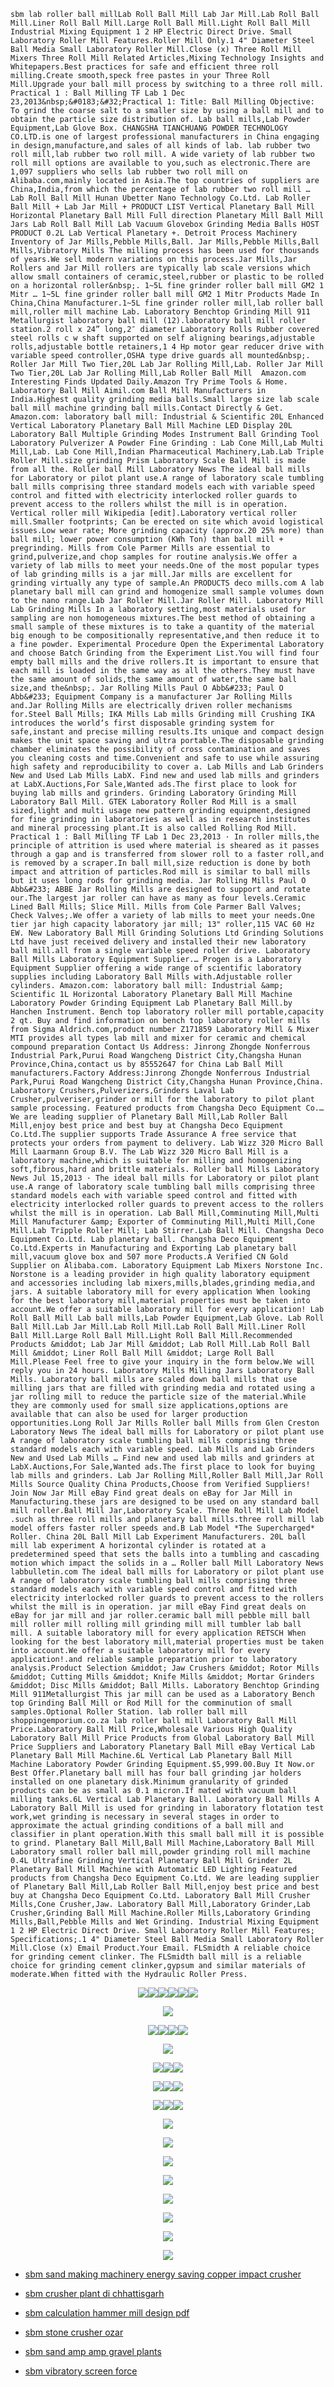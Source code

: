 
```
sbm lab roller ball millLab Roll Ball Mill Lab Jar Mill.Lab Roll Ball Mill.Liner Roll Ball Mill.Large Roll Ball Mill.Light Roll Ball Mill Industrial Mixing Equipment 1 2 HP Electric Direct Drive. Small Laboratory Roller Mill Features.Roller Mill Only.1 4" Diameter Steel Ball Media Small Laboratory Roller Mill.Close (x) Three Roll Mill Mixers Three Roll Mill Related Articles,Mixing Technology Insights and Whitepapers.Best practices for safe and efficient three roll milling.Create smooth,speck free pastes in your Three Roll Mill.Upgrade your ball mill process by switching to a three roll mill. Practical 1 : Ball Milling TF Lab 1 Dec 23,2013&nbsp;&#0183;&#32;Practical 1: Title: Ball Milling Objective: To grind the coarse salt to a smaller size by using a ball mill and to obtain the particle size distribution of. Lab ball mills,Lab Powder Equipment,Lab Glove Box. CHANGSHA TIANCHUANG POWDER TECHNOLOGY CO.LTD.is one of largest professional manufacturers in China engaging in design,manufacture,and sales of all kinds of lab. lab rubber two roll mill,lab rubber two roll mill. A wide variety of lab rubber two roll mill options are available to you,such as electronic.There are 1,097 suppliers who sells lab rubber two roll mill on Alibaba.com,mainly located in Asia.The top countries of suppliers are China,India,from which the percentage of lab rubber two roll mill … Lab Roll Ball Mill Hunan Ubetter Nano Technology Co.Ltd. Lab Roller Ball Mill + Lab Jar Mill + PRODUCT LIST Vertical Planetary Ball Mill Horizontal Planetary Ball Mill Full direction Planetary Mill Ball Mill Jars Lab Roll Ball Mill Lab Vacuum Glovebox Grinding Media Balls HOST PRODUCT 0.2L Lab Vertical Planetary +. Detroit Process Machinery Inventory of Jar Mills,Pebble Mills,Ball. Jar Mills,Pebble Mills,Ball Mills,Vibratory Mills The milling process has been used for thousands of years.We sell modern variations on this process.Jar Mills,Jar Rollers and Jar Mill rollers are typically lab scale versions which allow small containers of ceramic,steel,rubber or plastic to be rolled on a horizontal roller&nbsp;. 1~5L fine grinder roller ball mill GM2 1 Mitr … 1~5L fine grinder roller ball mill GM2 1 Mitr Products Made In China,China Manufacturer.1~5L fine grinder roller mill,lab roller ball mill,roller mill machine Lab. Laboratory Benchtop Grinding Mill 911 Metallurgist laboratory ball mill (12).laboratory ball mill roller station.2 roll x 24” long,2″ diameter Laboratory Rolls Rubber covered steel rolls c w shaft supported on self aligning bearings,adjustable rolls,adjustable bottle retainers,1 4 Hp motor gear reducer drive with variable speed controller,OSHA type drive guards all mounted&nbsp;. Roller Jar Mill Two Tier,20L Lab Jar Rolling Mill,Lab. Roller Jar Mill Two Tier,20L Lab Jar Rolling Mill,Lab Roller Ball Mill  Amazon.com Interesting Finds Updated Daily.Amazon Try Prime Tools & Home. Laboratory Ball Mill Aimil.com Ball Mill Manufacturers in India.Highest quality grinding media balls.Small large size lab scale ball mill machine grinding ball mills.Contact Directly & Get. Amazon.com: laboratory ball mill: Industrial & Scientific 20L Enhanced Vertical Laboratory Planetary Ball Mill Machine LED Display 20L Laboratory Ball Multiple Grinding Modes Instrument Ball Grinding Tool Laboratory Pulverizer A Powder Fine Grinding : Lab Cone Mill,Lab Multi Mill,Lab. Lab Cone Mill,Indian Pharmaceutical Machinery,Lab.Lab Triple Roller Mill.size grinding Prism Laboratory Scale Ball Mill is made from all the. Roller ball Mill Laboratory News The ideal ball mills for Laboratory or pilot plant use.A range of laboratory scale tumbling ball mills comprising three standard models each with variable speed control and fitted with electricity interlocked roller guards to prevent access to the rollers whilst the mill is in operation. Vertical roller mill Wikipedia [edit].Laboratory vertical roller mill.Smaller footprints; Can be erected on site which avoid logistical issues.Low wear rate; More grinding capacity (approx.20 25% more) than ball mill; lower power consumption (KWh Ton) than ball mill + pregrinding. Mills from Cole Parmer Mills are essential to grind,pulverize,and chop samples for routine analysis.We offer a variety of lab mills to meet your needs.One of the most popular types of lab grinding mills is a jar mill.Jar mills are excellent for grinding virtually any type of sample.An PRODUCTS deco mills.com A lab planetary ball mill can grind and homogenize small sample volumes down to the nano range.Lab Jar Roller Mill.Jar Roller Mill. Laboratory Mill Lab Grinding Mills In a laboratory setting,most materials used for sampling are non homogeneous mixtures.The best method of obtaining a small sample of these mixtures is to take a quantity of the material big enough to be compositionally representative,and then reduce it to a fine powder. Experimental Procedure Open the Experimental Laboratory and choose Batch Grinding from the Experiment List.You will find four empty ball mills and the drive rollers.It is important to ensure that each mill is loaded in the same way as all the others.They must have the same amount of solids,the same amount of water,the same ball size,and the&nbsp;. Jar Rolling Mills Paul O Abb&#233; Paul O Abb&#233; Equipment Company is a manufacturer Jar Rolling Mills and.Jar Rolling Mills are electrically driven roller mechanisms for.Steel Ball Mills; IKA Mills Lab mills Grinding mill Crushing IKA introduces the world‘s first disposable grinding system for safe,instant and precise milling results.Its unique and compact design makes the unit space saving and ultra portable.The disposable grinding chamber eliminates the possibility of cross contamination and saves you cleaning costs and time.Convenient and safe to use while assuring high safety and reproducibility to cover a. Lab Mills and Lab Grinders New and Used Lab Mills LabX. Find new and used lab mills and grinders at LabX.Auctions,For Sale,Wanted ads.The first place to look for buying lab mills and grinders. Grinding Laboratory Grinding Mill Laboratory Ball Mill. GTEK Laboratory Roller Rod Mill is a small sized,light and multi usage new pattern grinding equipment,designed for fine grinding in laboratories as well as in research institutes and mineral processing plant.It is also called Rolling Rod Mill. Practical 1 : Ball Milling TF Lab 1 Dec 23,2013 · In roller mills,the principle of attrition is used where material is sheared as it passes through a gap and is transferred from slower roll to a faster roll,and is removed by a scraper.In ball mill,size reduction is done by both impact and attrition of particles.Rod mill is similar to ball mills but it uses long rods for grinding media. Jar Rolling Mills Paul O Abb&#233; ABBE Jar Rolling Mills are designed to support and rotate our.The largest jar roller can have as many as four levels.Ceramic Lined Ball Mills; Slice Mill. Mills from Cole Parmer Ball Valves; Check Valves;.We offer a variety of lab mills to meet your needs.One tier jar high capacity laboratory jar mill; 13" roller,115 VAC 60 Hz EW. New Laboratory Ball Mill Grinding Solutions Ltd Grinding Solutions Ltd have just received delivery and installed their new laboratory ball mill.all from a single variable speed roller drive. Laboratory Ball Mills Laboratory Equipment Supplier.… Progen is a Laboratory Equipment Supplier offering a wide range of scientific laboratory supplies including Laboratory Ball Mills with.Adjustable roller cylinders. Amazon.com: laboratory ball mill: Industrial &amp; Scientific 1L Horizontal Laboratory Planetary Ball Mill Machine Laboratory Powder Grinding Equipment Lab Planetary Ball Mill.by Hanchen Instrument. Bench top laboratory roller mill portable,capacity 2 qt. Buy and find information on bench top laboratory roller mills from Sigma Aldrich.com,product number Z171859 Laboratory Mill & Mixer MTI provides all types lab mill and mixer for ceramic and chemical compound preparation Contact Us Address: Jinrong Zhongde Nonferrous Industrial Park,Purui Road Wangcheng District City,Changsha Hunan Province,China,contact us by 85552647 for China Lab Ball Mill manufacturers.Factory Address:Jinrong Zhongde Nonferrous Industrial Park,Purui Road Wangcheng District City,Changsha Hunan Province,China. Laboratory Crushers,Pulverizers,Grinders Laval Lab Crusher,pulveriser,grinder or mill for the laboratory to pilot plant sample processing. Featured products from Changsha Deco Equipment Co.… We are leading supplier of Planetary Ball Mill,Lab Roller Ball Mill,enjoy best price and best buy at Changsha Deco Equipment Co.Ltd.The supplier supports Trade Assurance A free service that protects your orders from payment to delivery. Lab Wizz 320 Micro Ball Mill Laarmann Group B.V. The Lab Wizz 320 Micro Ball Mill is a laboratory machine,which is suitable for milling and homogenizing soft,fibrous,hard and brittle materials. Roller ball Mills Laboratory News Jul 15,2013 · The ideal ball mills for Laboratory or pilot plant use.A range of laboratory scale tumbling ball mills comprising three standard models each with variable speed control and fitted with electricity interlocked roller guards to prevent access to the rollers whilst the mill is in operation. Lab Ball Mill,Comminuting Mill,Multi Mill Manufacturer &amp; Exporter of Comminuting Mill,Multi Mill,Cone Mill.Lab Tripple Roller Mill; Lab Stirrer.Lab Ball Mill. Changsha Deco Equipment Co.Ltd. Lab planetary ball. Changsha Deco Equipment Co.Ltd.Experts in Manufacturing and Exporting Lab planetary ball mill,vacuum glove box and 507 more Products.A Verified CN Gold Supplier on Alibaba.com. Laboratory Equipment Lab Mixers Norstone Inc. Norstone is a leading provider in high quality laboratory equipment and accessories including lab mixers,mills,blades,grinding media,and jars. A suitable laboratory mill for every application When looking for the best laboratory mill,material properties must be taken into account.We offer a suitable laboratory mill for every application! Lab Roll Ball Mill Lab ball mills,Lab Powder Equipment,Lab Glove. Lab Roll Ball Mill.Lab Jar Mill.Lab Roll Mill.Lab Roll Ball Mill.Liner Roll Ball Mill.Large Roll Ball Mill.Light Roll Ball Mill.Recommended Products &middot; Lab Jar Mill &middot; Lab Roll Mill.Lab Roll Ball Mill &middot; Liner Roll Ball Mill &middot; Large Roll Ball Mill.Please Feel free to give your inquiry in the form below.We will reply you in 24 hours. Laboratory Mills Milling Jars Laboratory Ball Mills. Laboratory ball mills are scaled down ball mills that use milling jars that are filled with grinding media and rotated using a jar rolling mill to reduce the particle size of the material.While they are commonly used for small size applications,options are available that can also be used for larger production opportunities.Long Roll Jar Mills Roller ball Mills from Glen Creston Laboratory News The ideal ball mills for Laboratory or pilot plant use A range of laboratory scale tumbling ball mills comprising three standard models each with variable speed. Lab Mills and Lab Grinders New and Used Lab Mills … Find new and used lab mills and grinders at LabX.Auctions,For Sale,Wanted ads.The first place to look for buying lab mills and grinders. Lab Jar Rolling Mill,Roller Ball Mill,Jar Roll Mills Source Quality China Products,Choose from Verified Suppliers! Join Now Jar Mill eBay Find great deals on eBay for Jar Mill in Manufacturing.these jars are designed to be used on any standard ball mill roller.Ball Mill Jar,Laboratory Scale. Three Roll Mill Lab Model .such as three roll mills and planetary ball mills.three roll mill lab model offers faster roller speeds and.B Lab Model *The Supercharged* Roller. China 20L Ball Mill Lab Experiment Manufacturers. 20L ball mill lab experiment A horizontal cylinder is rotated at a predetermined speed that sets the balls into a tumbling and cascading motion which impact the solids in a … Roller ball Mill Laboratory News labbulletin.com The ideal ball mills for Laboratory or pilot plant use A range of laboratory scale tumbling ball mills comprising three standard models each with variable speed control and fitted with electricity interlocked roller guards to prevent access to the rollers whilst the mill is in operation. jar mill eBay Find great deals on eBay for jar mill and jar roller.ceramic ball mill pebble mill ball mill roller mill rolling mill grinding mill mill tumbler lab ball mill. A suitable laboratory mill for every application RETSCH When looking for the best laboratory mill,material properties must be taken into account.We offer a suitable laboratory mill for every application!.and reliable sample preparation prior to laboratory analysis.Product Selection &middot; Jaw Crushers &middot; Rotor Mills &middot; Cutting Mills &middot; Knife Mills &middot; Mortar Grinders &middot; Disc Mills &middot; Ball Mills. Laboratory Benchtop Grinding Mill 911Metallurgist This jar mill can be used as a Laboratory Bench top Grinding Ball Mill or Rod Mill for the comminution of small samples.Optional Roller Station. lab roller ball mill shoppingemporium.co.za lab roller ball mill Laboratory Ball Mill Price.Laboratory Ball Mill Price,Wholesale Various High Quality Laboratory Ball Mill Price Products from Global Laboratory Ball Mill Price Suppliers and Laboratory Planetary Ball Mill eBay Vertical Lab Planetary Ball Mill Machine.6L Vertical Lab Planetary Ball Mill Machine Laboratory Powder Grinding Equipment.$5,999.00.Buy It Now.or Best Offer.Planetary ball mill has four ball grinding jar holders installed on one planetary disk.Minimum granularity of grinded products can be as small as 0.1 micron.If mated with vacuum ball milling tanks.6L Vertical Lab Planetary Ball. Laboratory Ball Mills A Laboratory Ball Mill is used for grinding in laboratory flotation test work,wet grinding is necessary in several stages in order to approximate the actual grinding conditions of a ball mill and classifier in plant operation.With this small ball mill it is possible to grind. Planetary Ball Mill,Ball Mill Machine,Laboratory Ball Mill Laboratory small roller ball mill,powder grinding roll mill machine 0.4L Ultrafine Grinding Vertical Planetary Ball Mill Grinder 2L Planetary Ball Mill Machine with Automatic LED Lighting Featured products from Changsha Deco Equipment Co.Ltd. We are leading supplier of Planetary Ball Mill,Lab Roller Ball Mill,enjoy best price and best buy at Changsha Deco Equipment Co.Ltd. Laboratory Ball Mill Crusher Mills,Cone Crusher,Jaw. Laboratory Ball Mill,Laboratory Grinder,Lab Crusher,Grinding Ball Mill Machine.Roller Mills,Laboratory Grinding Mills,Ball,Pebble Mills and Wet Grinding. Industrial Mixing Equipment 1 2 HP Electric Direct Drive. Small Laboratory Roller Mill Features; Specifications;.1 4" Diameter Steel Ball Media Small Laboratory Roller Mill.Close (x) Email Product.Your Email. FLSmidth A reliable choice for grinding cement clinker. The FLSmidth ball mill is a reliable choice for grinding cement clinker,gypsum and similar materials of moderate.When fitted with the Hydraulic Roller Press. 
```

<div align="center">
  
<a rel="nofollow" href="https://m.shibang-china.com?f=github&k=sbm+lab+roller+ball+mill"><img src="https://static.shibang-china.com/en/l.png"></a><img src="https://static.shibang-china.com/en/hw.png"><a rel="nofollow" href="https://m.shibang-china.com/product/?f=github&k=sbm+lab+roller+ball+mill"><img src="https://static.shibang-china.com/en/p.png"></a><a rel="nofollow" href="https://m.shibang-china.com/cases/?f=github&k=sbm+lab+roller+ball+mill"><img src="https://static.shibang-china.com/en/c.png"></a><a rel="nofollow" href="https://m.shibang-china.com/news/?f=github&k=sbm+lab+roller+ball+mill"><img src="https://static.shibang-china.com/en/n.png"></a><a rel="nofollow" href="https://m.shibang-china.com?f=github&k=sbm+lab+roller+ball+mill"><img src="https://static.shibang-china.com/en/m.png"></a>

<a rel="nofollow" href="https://m.shibang-china.com/product/?f=github&k=sbm+lab+roller+ball+mill"><img src="https://static.shibang-china.com/en/b.jpg"></a>
  
<a rel="nofollow" href="https://m.shibang-china.com/solution-aggregate.html?f=github&k=sbm+lab+roller+ball+mill"><img src="https://static.shibang-china.com/en/a.jpg"></a><a rel="nofollow" href="https://m.shibang-china.com/solution-mine.html?f=github&k=sbm+lab+roller+ball+mill"><img src="https://static.shibang-china.com/en/m.jpg"></a><a rel="nofollow" href="https://m.shibang-china.com/solution-mill.html?f=github&k=sbm+lab+roller+ball+mill"><img src="https://static.shibang-china.com/en/g.jpg"></a><a rel="nofollow" href="https://m.shibang-china.com/solution-epc.html?f=github&k=sbm+lab+roller+ball+mill"><img src="https://static.shibang-china.com/en/e.jpg"></a>

<a rel="nofollow" href="https://m.shibang-china.com/product/?f=github&k=sbm+lab+roller+ball+mill"><img src="https://static.shibang-china.com/en/a-p.png"></a>

<a rel="nofollow" href="https://m.shibang-china.com/product/crusher/c6x.html?f=github&k=sbm+lab+roller+ball+mill"><img src="https://static.shibang-china.com/en/j.jpg"></a><a rel="nofollow" href="https://m.shibang-china.com/product/crusher/ci5x.html?f=github&k=sbm+lab+roller+ball+mill"><img src="https://static.shibang-china.com/en/i.jpg"></a><a rel="nofollow" href="https://m.shibang-china.com/product/crusher/hst.html?f=github&k=sbm+lab+roller+ball+mill"><img src="https://static.shibang-china.com/en/c.jpg"></a>

<a rel="nofollow" href="https://m.shibang-china.com/product/mill/mtw.html?f=github&k=sbm+lab+roller+ball+mill"><img src="https://static.shibang-china.com/en/mtw.jpg"></a><a rel="nofollow" href="https://m.shibang-china.com/product/mill/scm.html?f=github&k=sbm+lab+roller+ball+mill"><img src="https://static.shibang-china.com/en/scm.jpg"></a><a rel="nofollow" href="https://m.shibang-china.com/product/mill/lm.html?f=github&k=sbm+lab+roller+ball+mill"><img src="https://static.shibang-china.com/en/lm.jpg"></a>

<a rel="nofollow" href="https://m.shibang-china.com/product/sand/vsi6x.html?f=github&k=sbm+lab+roller+ball+mill"><img src="https://static.shibang-china.com/en/6x.jpg"></a><a rel="nofollow" href="https://m.shibang-china.com/product/sand/vu.html?f=github&k=sbm+lab+roller+ball+mill"><img src="https://static.shibang-china.com/en/vu.jpg"></a><a rel="nofollow" href="https://m.shibang-china.com/product/mobile/klun.html?f=github&k=sbm+lab+roller+ball+mill"><img src="https://static.shibang-china.com/en/k.jpg"></a>

<a rel="nofollow" href="https://m.shibang-china.com/cases/?f=github&k=sbm+lab+roller+ball+mill"><img src="https://static.shibang-china.com/en/case.png"></a>

<a rel="nofollow" href="https://m.shibang-china.com/cases/aggregate/202.html?f=github&k=sbm+lab+roller+ball+mill"><img src="https://static.shibang-china.com/en/c-1.jpg"></a>

<a rel="nofollow" href="https://m.shibang-china.com/cases/aggregate/203.html?f=github&k=sbm+lab+roller+ball+mill"><img src="https://static.shibang-china.com/en/c-2.jpg"></a>

<a rel="nofollow" href="https://m.shibang-china.com/cases/mill/123.html?f=github&k=sbm+lab+roller+ball+mill"><img src="https://static.shibang-china.com/en/c-3.jpg"></a>

<a rel="nofollow" href="https://m.shibang-china.com/contact_us.html?f=github&k=sbm+lab+roller+ball+mill"><img src="https://static.shibang-china.com/en/contact.png"></a>

<a rel="nofollow" href="https://swt.shibang-china.com/?f=github&k=sbm+lab+roller+ball+mill"><img src="https://static.shibang-china.com/en/chat.png"></a>

<a rel="nofollow" href="https://whatsapp.shibangsoft.com/WhatsApp.php?f=github&k=sbm+lab+roller+ball+mill"><img src="https://static.shibang-china.com/en/whatsapp.png"></a>

<a rel="nofollow" href="https://m.shibang-china.com/?f=github&k=sbm+lab+roller+ball+mill"><img src="https://static.shibang-china.com/en/website.png"></a>

</div>


* [sbm sand making machinery energy saving copper impact crusher](sbm%20sand%20making%20machinery%20energy%20saving%20copper%20impact%20crusher.md)

* [sbm crusher plant di chhattisgarh](sbm%20crusher%20plant%20di%20chhattisgarh.md)

* [sbm calculation hammer mill design pdf](sbm%20calculation%20hammer%20mill%20design%20pdf.md)

* [sbm stone crusher ozar](sbm%20stone%20crusher%20ozar.md)

* [sbm sand amp amp gravel plants](sbm%20sand%20amp%20amp%20gravel%20plants.md)

* [sbm vibratory screen force](sbm%20vibratory%20screen%20force.md)